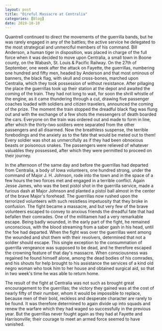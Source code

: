 ```yaml
---
layout: post
title: "Direful Massacre at Centralia"
categories: [Blog]
date: 2019-10-10
---
```


Quantrell continued to direct the movements of the guerrilla bands, but he was rarely engaged in any of the battles; the active service he delegated to the most strategical and unmerciful members of his command. Bill Anderson, a human tiger in disposition, was placed in charge of the full force when it was decided to move upon Centralia, a small town in Boone county, on the Wabash, St. Louis & Pacific Railway. On the 27th of September, one week after the attack on Fayette, the guerrillas, numbering one hundred and fifty men, headed by Anderson and that most ominous of banners, the black flag, with skull and cross-bones, marched upon Centralia, which they took possession of without resistance. After pillaging the place the guerrillas took up their station at the depot and awaited the coming of the train. They had not long to wait, for soon the shrill whistle of the engine, as it came thundering through a cut, drawing five passenger coaches loaded with soldiers and citizen travelers, announced the coming of the prize. The moment the train stopped the dreadful black flag was flung out and with the exchange of a few shots the messengers of death boarded the cars. Everyone on the train was ordered out and made to form in line, after which the thirty-two soldiers were separated from the other passengers and all disarmed. Now the breathless suspense, the terrible forebodings and the anxiety as to the fate that would be meted out to them! Every soldier was shot as unmercifully as if they had been obnoxious beasts or poisonous snakes. The passengers were relieved of whatever valuables they possessed, after which they were permitted to proceed on their journey.

In the afternoon of the same day and before the guerrillas had departed from Centralia, a body of Iowa volunteers, one hundred strong, under the command of Major J. H. Johnson, rode into the town and in the space of a few hours the two forces met and engaged in a terrible conflict. Again Jesse James, who was the best pistol shot in the guerrilla service, made a furious dash at Major Johnson and planted a pistol ball almost in the center of the brave Major's forehead. The guerrillas now rushed upon the terrorized volunteers with such resistless impetuosity that they broke in confusion. The fight became a massacre, and but very few of the brave volunteers escaped to convey to anxious friends the dreadful fate that had befallen their comrades. One of the militiamen had a very remarkable escape. Being badly wounded, in the early part of the fight, he remained unconscious, with the blood streaming from a saber gash in his head, until the foe had departed. When the fight was over the guerrillas went among the wounded and shot them with their revolvers, determined that not a soldier should escape. This single exception to the consummation of guerrilla vengeance was supposed to be dead, and he therefore escaped the crowning feature of that day's massacre. When consciousness was regained he found himself alone, among the dead bodies of his comrades, and his shouts for help brought to his assistance the services of a kind old negro woman who took him to her house and obtained surgical aid, so that in two week's time he was able to return home.

The result of the fight at Centralia was not such as brought great encouragement to the guerrillas; the victory they gained was at the cost of nearly fifty of their number, whom it would be impossible to replace, because men of their bold, reckless and desperate character are rarely to be found. It was therefore determined to again divide up into squads and renew the warfare which they had waged so successfully in the previous year. But the guerrillas never fought again as they had at Fayette and Harrisonville; their courage to meet an armed force seemed to have vanished.
